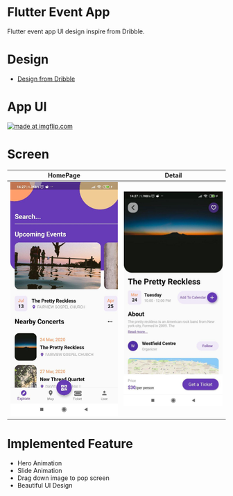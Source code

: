 # Flutter Event App

Flutter event app UI design inspire from Dribble.


# Design

- [Design from Dribble](https://dribbble.com/shots/10796226-Event-App)

# App UI

<a href="https://s5.gifyu.com/images/event-app.gif"><img src="https://s5.gifyu.com/images/event-app.gif" title="made at imgflip.com"/></a>

# Screen

HomePage             |  Detail     
:-------------------------:|:-------------------------:
<img src="assets/screenshot1.jpg" alt="home" width="500"/>  |  <img src="assets/screenshot2.jpg" alt="Detail" width="500"/>

# Implemented Feature

- Hero Animation
- Slide Animation
- Drag down image to pop screen
- Beautiful UI Design


